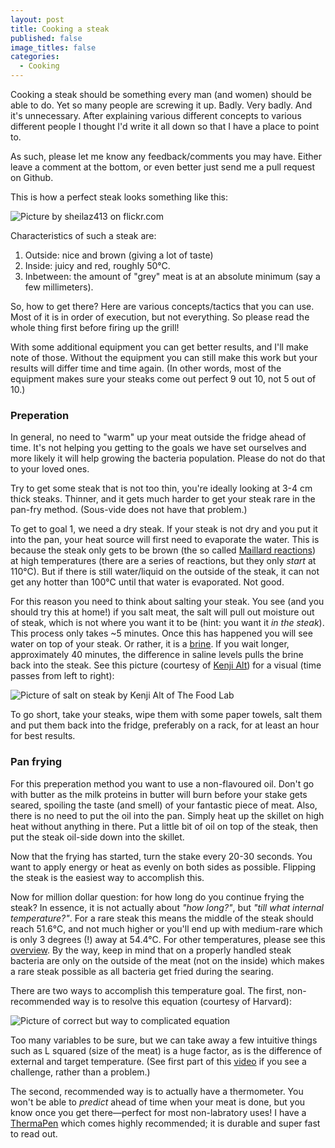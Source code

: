 ```yaml
---
layout: post
title: Cooking a steak
published: false
image_titles: false
categories: 
  - Cooking
---
```


Cooking a steak should be something every man (and women) should be able to
do. Yet so many people are screwing it up. Badly. Very badly. And it's
unnecessary. After explaining various different concepts to various
different people I thought I'd write it all down so that I have a place to
point to.

As such, please let me know any feedback/comments you may have. Either leave
a comment at the bottom, or even better just send me a pull request on
Github.

This is how a perfect steak looks something like this:

![Picture by sheilaz413 on flickr.com][steak]

Characteristics of such a steak are:

1. Outside: nice and brown (giving a lot of taste)
2. Inside: juicy and red, roughly 50°C.
3. Inbetween: the amount of "grey" meat is at an
   absolute minimum (say a few millimeters).

So, how to get there? Here are various concepts/tactics that you can use.
Most of it is in order of execution, but not everything. So please read the
whole thing first before firing up the grill!

With some additional equipment you can get better results, and I'll make
note of those. Without the equipment you can still make this work but your
results will differ time and time again. (In other words, most of the
equipment makes sure your steaks come out perfect 9 out 10, not 5 out of
10.)

### Preperation

In general, no need to "warm" up your meat outside the fridge ahead of time.
It's not helping you getting to the goals we have set ourselves and more
likely it will help growing the bacteria population. Please do not do that
to your loved ones.

Try to get some steak that is not too thin, you're ideally looking at 3-4 cm
thick steaks. Thinner, and it gets much harder to get your steak rare in the
pan-fry method. (Sous-vide does not have that problem.)

To get to goal 1, we need a dry steak. If your steak is not dry and you put
it into the pan, your heat source will first need to evaporate the water.
This is because the steak only gets to be brown (the so called [Maillard
reactions](http://en.wikipedia.org/wiki/Maillard_reaction)) at high
temperatures (there are a series of reactions, but they only *start* at
110°C). But if there is still water/liquid on the outside of the steak, it
can not get any hotter than 100°C until that water is evaporated.  Not good.

For this reason you need to think about salting your steak. You see (and you
should try this at home!) if you salt meat, the salt will pull out moisture
out of steak, which is not where you want it to be (hint: you want it *in
the steak*). This process only takes ~5 minutes. Once this has happened you
will see water on top of your steak. Or rather, it is a
[brine](http://en.wikipedia.org/wiki/Brine). If you wait longer,
approximately 40 minutes, the difference in saline levels pulls the brine
back into the steak. See this picture (courtesy of [Kenji
Alt](http://www.seriouseats.com/2011/03/the-food-lab-more-tips-for-perfect-steaks.html))
for a visual (time passes from left to right):

![Picture of salt on steak by Kenji Alt of The Food Lab][Salt]

To go short, take your steaks, wipe them with some paper towels, salt them
and put them back into the fridge, preferably on a rack, for at least an
hour for best results.

### Pan frying

For this preperation method you want to use a non-flavoured oil. Don't go
with butter as the milk proteins in butter will burn before your stake gets
seared, spoiling the taste (and smell) of your fantastic piece of meat.
Also, there is no need to put the oil into the pan. Simply heat up the
skillet on high heat without anything in there. Put a little bit of oil on
top of the steak, then put the steak oil-side down into the skillet.

Now that the frying has started, turn the stake every 20-30 seconds. You
want to apply energy or heat as evenly on both sides as possible. Flipping
the steak is the easiest way to accomplish this.

Now for million dollar question: for how long do you continue frying the
steak? In essence, it is not actually about *"how long?"*, but *"till what
internal temperature?"*. For a rare steak this means the middle of the steak
should reach 51.6°C, and not much higher or you'll end up with medium-rare
which is only 3 degrees (!) away at 54.4°C. For other temperatures, please
see this [overview][temp]. By the way, keep in mind that on a properly handled steak
bacteria are only on the outside of the meat (not on the inside) which makes
a rare steak possible as all bacteria get fried during the searing.

There are two ways to accomplish this temperature goal. The first,
non-recommended way is to resolve this equation (courtesy of Harvard):

![Picture of correct but way to complicated equation][Eq]

Too many variables to be sure, but we can take away a few intuitive things
such as L squared (size of the meat) is a huge factor, as is the difference
of external and target temperature. (See first part of this
[video](http://www.youtube.com/watch?v=HNqeSzH6qY8) if you see a challenge,
rather than a problem.)

The second, recommended way is to actually have a thermometer. You won't be
able to *predict* ahead of time when your meat is done, but you know once
you get there&mdash;perfect for most non-labratory uses! I have a [ThermaPen](http://www.thermoworks.com/products/thermapen/) which comes highly recommended; it is durable and super fast to read out.

[temp]: http://www.foodnetwork.com/recipes-and-cooking/meat-and-poultry-temperature-guide/index.html
[Steak]: {{site.baseurl}}/photos/x_steak.jpg
[Salt]: {{site.baseurl}}/photos/x_salt.jpg
[Eq]: {{site.baseurl}}/photos/x_equation.png